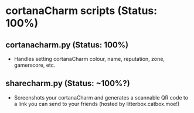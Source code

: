 # cortanaCharm scripts (Status: 100%)
## cortanacharm.py (Status: 100%)
- Handles setting cortanaCharm colour, name, reputation, zone, gamerscore, etc.
## sharecharm.py (Status: ~100%?)
- Screenshots your cortanaCharm and generates a scannable QR code to a link you can send to your friends (hosted by litterbox.catbox.moe!)
